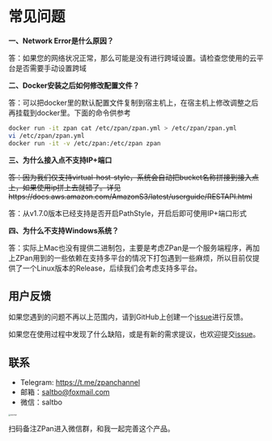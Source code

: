 # 常见问题

**一、Network Error是什么原因？**

答：如果您的网络状况正常，那么可能是没有进行跨域设置。请检查您使用的云平台是否需要手动设置跨域

**二、Docker安装之后如何修改配置文件？**

答：可以把docker里的默认配置文件复制到宿主机上，在宿主机上修改调整之后再挂载到docker里。下面的命令供参考

```bash
docker run -it zpan cat /etc/zpan/zpan.yml > /etc/zpan/zpan.yml
vi /etc/zpan/zpan.yml
docker run -it -v /etc/zpan:/etc/zpan zpan
```

**三、为什么接入点不支持IP+端口**

~~答：因为我们仅支持virtual-host-style，系统会自动把bucket名称拼接到接入点上，如果使用ip拼上去就错了。详见https://docs.aws.amazon.com/AmazonS3/latest/userguide/RESTAPI.html~~

答：从v1.7.0版本已经支持是否开启PathStyle，开启后即可使用IP+端口形式

**四、为什么不支持Windows系统？**

答：实际上Mac也没有提供二进制包，主要是考虑ZPan是一个服务端程序，再加上ZPan用到的一些依赖在支持多平台的情况下打包遇到一些麻烦，所以目前仅提供了一个Linux版本的Release，后续我们会考虑支持多平台。

## 用户反馈
如果您遇到的问题不再以上范围内，请到GitHub上创建一个[issue](https://github.com/saltbo/zpan/issues)进行反馈。

如果您在使用过程中发现了什么缺陷，或是有新的需求提议，也欢迎提交[issue](https://github.com/saltbo/zpan/issues)。

## 联系

- Telegram: https://t.me/zpanchannel
- 邮箱：saltbo@foxmail.com
- 微信：saltbo
  
<img src="/static/images/wechat.png" alt="wechat" style="zoom: 25%;" />

扫码备注ZPan进入微信群，和我一起完善这个产品。
